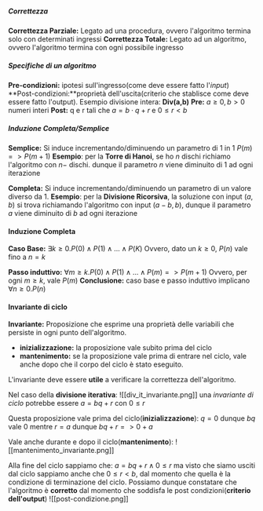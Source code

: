 ##### Correttezza
**Correttezza Parziale:** Legato ad una procedura, ovvero l'algoritmo termina solo con determinati ingressi
**Correttezza Totale:** Legato ad un algoritmo, ovvero l'algoritmo termina con ogni possibile ingresso

##### Specifiche di un algoritmo
**Pre-condizioni:** ipotesi sull'ingresso(come deve essere fatto l'*input*)
**Post-condizioni:**proprietà dell'uscita(criterio che stablisce come deve essere fatto l'output).
Esempio divisione intera:
**Div(a,b)**
**Pre:** $a\ge 0,b \gt 0$ numeri interi
**Post:** q e r tali che $a=b\cdot q+r$ e $0\le r \lt b$ 


##### Induzione Completa/Semplice
**Semplice:** Si induce incrementando/diminuendo un parametro di 1 in 1 $P(m) =>P(m+1)$
**Esempio**: per la **Torre di Hanoi**, se ho $n$ dischi richiamo l'algoritmo con $n-$ dischi.
dunque il parametro $n$ viene diminuito di $1$ ad ogni iterazione

**Completa:** Si induce incrementando/diminuendo un parametro di un valore diverso da 1. 
**Esempio**: per la **Divisione Ricorsiva**, la soluzione con input $(a,b)$ si trova richiamando l'algoritmo con input $(a-b,b)$, dunque il parametro $a$ viene diminuito di $b$ ad ogni iterazione

#### Induzione Completa
**Caso Base:** $\exists k \ge 0.P(0) \wedge P(1)\wedge...\wedge P(K)$
Ovvero, dato un $k \ge 0$,  $P(n)$ vale fino a $n=k$

**Passo induttivo:** $\forall m \ge k. P(0) \wedge P(1) \wedge... \wedge P(m) => P(m+1)$
Ovvero, per ogni $m \ge k$, vale $P(m)$
**Conclusione:** caso base e passo induttivo implicano $\forall n \ge 0. P(n)$

#### Invariante di ciclo
**Invariante:** Proposizione che esprime una proprietà delle variabili che persiste in ogni punto dell'algoritmo.
- **inizializzazione:** la proposizione vale subito prima del ciclo
- **mantenimento:** se la proposizione vale prima di entrare nel ciclo, vale anche dopo che il corpo del ciclo è stato eseguito.

L'invariante deve essere **utile** a verificare la correttezza dell'algoritmo.

Nel caso della **divisione iterativa**:
![[div_it_invariante.png]]
una *invariante di ciclo* potrebbe essere $a=bq+r$ con $0 \le r$

Questa proposizione vale prima del ciclo(**inizializzazione**):
$q=0$ dunque $bq$ vale 0 mentre $r=a$ dunque $bq+r => 0+a$

Vale anche durante e dopo il ciclo(**mantenimento**):
![[mantenimento_invariante.png]]

Alla fine del ciclo sappiamo che:
$a=bq+r \wedge 0 \le r$
ma visto che siamo usciti dal ciclo sappiamo anche che $0 \le r \lt b$, dal momento che quella è la condizione di terminazione del ciclo.
Possiamo dunque constatare che l'algoritmo è **corretto** dal momento che soddisfa le post condizioni(**criterio dell'output**)
![[post-condizione.png]]

